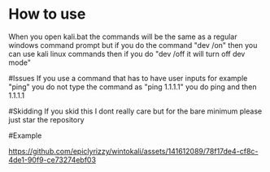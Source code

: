 # How to use

When you open kali.bat the commands will be the same as a regular windows command prompt but if you do the command "dev /on" then you can use kali linux commands then if you do "dev /off it will turn off dev mode"

#Issues
If you use a command that has to have user inputs for example "ping" you do not type the command as "ping 1.1.1.1" you do ping and then 1.1.1.1

#Skidding
If you skid this I dont really care but for the bare minimum please just star the repository

#Example



https://github.com/epiclyrizzy/wintokali/assets/141612089/78f17de4-cf8c-4de1-90f9-ce73274ebf03

